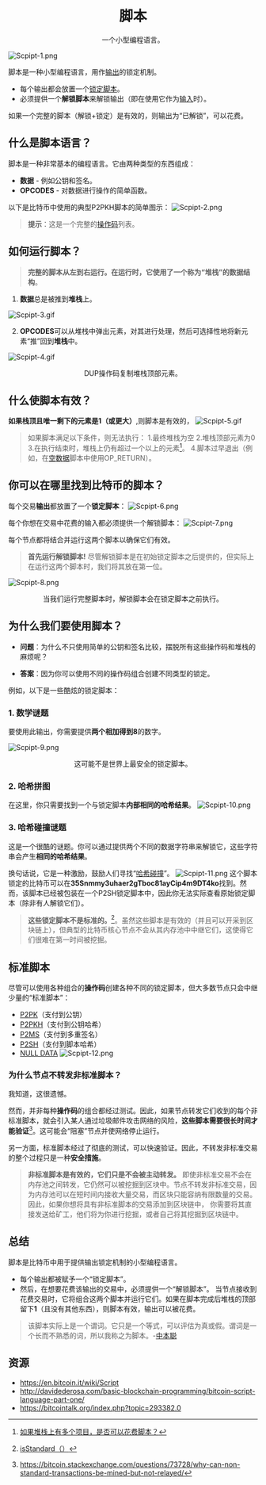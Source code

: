 # <center>脚本</center>
<center>一个小型编程语言。</center>

![Scpipt-1.png](img/Script-1%20(1).png)

脚本是一种小型编程语言，用作[输出](../Transaction/Transaction%20Data/output/output.md)的锁定机制。

* 每个输出都会放置一个[锁定脚本](../Transaction/Transaction%20Data/output/scriptPubKey/scriptPubKey.md)。
* 必须提供一个**解锁脚本**来解锁输出（即在使用它作为[输入](../Transaction/Transaction%20Data/Input/input.md)时）。

如果一个完整的脚本（解锁+锁定）是有效的，则输出为“已解锁”，可以花费。

## 什么是脚本语言？
脚本是一种非常基本的编程语言。它由两种类型的东西组成：

* **数据** - 例如公钥和签名。
* **OPCODES** - 对数据进行操作的简单函数。
  
以下是比特币中使用的典型P2PKH脚本的简单图示：
![Scpipt-2.png](img/Script-2%20(1).png)

>**提示**：这是一个完整的[操作码](https://en.bitcoin.it/wiki/Script#Opcodes)列表。

## 如何运行脚本？
>**完整的脚本从左到右运行。在运行时，它使用了一个称为“堆栈”的数据结构**。

1. **数据**总是被推到**堆栈**上。

![Scpipt-3.gif](img/Script-3%20(1).gif)

2. **OPCODES**可以从堆栈中弹出元素，对其进行处理，然后可选择性地将新元素“推”回到**堆栈**中。

![Scpipt-4.gif](img/Script-4%20(1).gif)

<center>DUP操作码复制堆栈顶部元素。</center>

## 什么使脚本有效？
**如果栈顶且唯一剩下的元素是1（或更大）**,则脚本是有效的，
![Scpipt-5.gif](img/Script-5%20(1).gif)

>如果脚本满足以下条件，则无法执行：
1.最终堆栈为空
2.堆栈顶部元素为0
3.在执行结束时，堆栈上仍有超过一个以上的元素[^1]。
4.脚本过早退出（例如，在[空数据](./NULL%20DATA/NULL%20DATA.md)脚本中使用OP_RETURN）。

## 你可以在哪里找到比特币的脚本？

每个交易**输出**都放置了一个**锁定脚本**：
![Scpipt-6.png](img/Script-6%20(1).png)

每个你想在交易中花费的输入都必须提供一个解锁脚本：
![Scpipt-7.png](img/Script-7%20(1).png)

每个节点都将结合并运行这两个脚本以确保它们有效。

>**首先运行解锁脚本!**
尽管解锁脚本是在初始锁定脚本之后提供的，但实际上在运行这两个脚本时，我们将其放在第一位。

![Scpipt-8.png](img/Script-8%20(1).png)
<center>当我们运行完整脚本时，解锁脚本会在锁定脚本之前执行。</center>

## 为什么我们要使用脚本？

* **问题**：为什么不只使用简单的公钥和签名比较，摆脱所有这些操作码和堆栈的麻烦呢？

* **答案**：因为你可以使用不同的操作码组合创建不同类型的锁定。

例如，以下是一些酷炫的锁定脚本：

### 1. 数学谜题
要使用此输出，你需要提供**两个相加得到8**的数字。

![Scpipt-9.png](img/Script-9%20(1).png)
<center>这可能不是世界上最安全的锁定脚本。</center>

### 2. 哈希拼图
在这里，你只需要找到一个与锁定脚本**内部相同的哈希结果**。
![Scpipt-10.png](img/Script-10%20(1).png)

### 3. 哈希碰撞谜题
这是一个很酷的谜题。你可以通过提供两个不同的数据字符串来解锁它，这些字符串会产生**相同的哈希结果**。

换句话说，它是一种激励，鼓励人们寻找“[哈希碰撞](https://bitcointalk.org/index.php?topic=293382.0)”。
![Scpipt-11.png](img/Script-11%20(1).png)
这个脚本锁定的比特币可以在**35Snmmy3uhaer2gTboc81ayCip4m9DT4ko**找到。然而，该脚本已经被包装在一个P2SH锁定脚本中，因此你无法实际查看原始锁定脚本（除非有人解锁它们）。

>**这些锁定脚本不是标准的。**[^2]。虽然这些脚本是有效的（并且可以开采到区块链上），但典型的比特币核心节点不会从其内存池中中继它们，这使得它们很难在第一时间被挖掘。

## 标准脚本
尽管可以使用各种组合的**操作码**创建各种不同的锁定脚本，但大多数节点只会中继少量的“标准脚本”：

* [P2PK](./P2PK/P2PK.md)（支付到公钥）
* [P2PKH](./P2PKH/P2PKH.md)（支付到公钥哈希）
* [P2MS](./P2MS/P2MS.md)（支付到多重签名）
* [P2SH](./P2SH/P2SH.md)（支付到脚本哈希）
* [NULL DATA](./NULL%20DATA/NULL%20DATA.md)
![Scpipt-12.png](img/Script-12%20(1).png)

### 为什么节点不转发非标准脚本？

我知道，这很遗憾。

然而，并非每种**操作码**的组合都经过测试。因此，如果节点转发它们收到的每个非标准脚本，就会引入某人通过垃圾邮件攻击网络的风险，**这些脚本需要很长时间才能验证**[^3]。这可能会“阻塞”节点并使网络停止运行。

另一方面，标准脚本经过了彻底的测试，可以快速验证。因此，不转发非标准交易的整个过程只是一种**安全措施**。

>**非标准脚本是有效的，它们只是不会被主动转发。**
即使非标准交易不会在内存池之间转发，它仍然可以被挖掘到区块中。节点不转发非标准交易，因为内存池可以在短时间内接收大量交易，而区块只能容纳有限数量的交易。
因此，如果你想将具有非标准脚本的交易添加到区块链中， 你需要将其直接发送给矿工，他们将为你进行挖掘，或者自己将其挖掘到区块链中。

## 总结
脚本是比特币中用于提供输出锁定机制的小型编程语言。

* 每个输出都被赋予一个“锁定脚本”。
* 然后，在想要花费该输出的交易中，必须提供一个“解锁脚本”。
当节点接收到花费交易时，它将组合这两个脚本并运行它们。如果在脚本完成后堆栈的顶部留下**1**（且没有其他东西），则脚本有效，输出可以被花费。

>该脚本实际上是一个谓词。它只是一个等式，可以评估为真或假。谓词是一个长而不熟悉的词，所以我称之为脚本。-[中本聪](https://bitcointalk.org/index.php?topic=195.msg1611#msg1611)

## 资源
* https://en.bitcoin.it/wiki/Script
* http://davidederosa.com/basic-blockchain-programming/bitcoin-script-language-part-one/
* https://bitcointalk.org/index.php?topic=293382.0

[^1]:[如果堆栈上有多个项目，是否可以花费脚本？](https://bitcoin.stackexchange.com/questions/92039/is-a-script-spendable-if-multiple-items-are-left-on-the-stack)
[^2]:[isStandard（）](https://github.com/bitcoin/bitcoin/blob/master/src/policy/policy.cpp)
[^3]:https://bitcoin.stackexchange.com/questions/73728/why-can-non-standard-transactions-be-mined-but-not-relayed/
